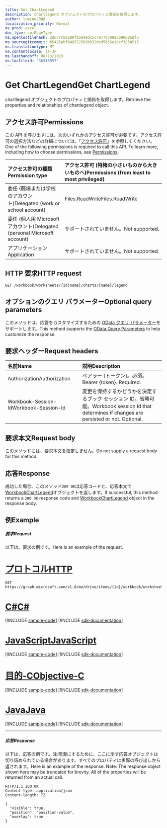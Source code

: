 ```yaml
---
title: Get ChartLegend
description: chartlegend オブジェクトのプロパティと関係を取得します。
author: lumine2008
localization_priority: Normal
ms.prod: excel
doc_type: apiPageType
ms.openlocfilehash: 2d677c8d589fd594edc5c7077d7892c690085df3
ms.sourcegitcommit: b5425ebf648572569b032ded5b56e1dcf3830515
ms.translationtype: MT
ms.contentlocale: ja-JP
ms.lasthandoff: 08/13/2019
ms.locfileid: "36316557"
---
```

# <a name="get-chartlegend"></a><span data-ttu-id="412c2-103">Get ChartLegend</span><span class="sxs-lookup"><span data-stu-id="412c2-103">Get ChartLegend</span></span>

<span data-ttu-id="412c2-104">chartlegend オブジェクトのプロパティと関係を取得します。</span><span class="sxs-lookup"><span data-stu-id="412c2-104">Retrieve the properties and relationships of chartlegend object.</span></span>
## <a name="permissions"></a><span data-ttu-id="412c2-105">アクセス許可</span><span class="sxs-lookup"><span data-stu-id="412c2-105">Permissions</span></span>
<span data-ttu-id="412c2-p101">この API を呼び出すには、次のいずれかのアクセス許可が必要です。アクセス許可の選択方法などの詳細については、「[アクセス許可](/graph/permissions-reference)」を参照してください。</span><span class="sxs-lookup"><span data-stu-id="412c2-p101">One of the following permissions is required to call this API. To learn more, including how to choose permissions, see [Permissions](/graph/permissions-reference).</span></span>

|<span data-ttu-id="412c2-108">アクセス許可の種類</span><span class="sxs-lookup"><span data-stu-id="412c2-108">Permission type</span></span>      | <span data-ttu-id="412c2-109">アクセス許可 (特権の小さいものから大きいものへ)</span><span class="sxs-lookup"><span data-stu-id="412c2-109">Permissions (from least to most privileged)</span></span>              |
|:--------------------|:---------------------------------------------------------|
|<span data-ttu-id="412c2-110">委任 (職場または学校のアカウント)</span><span class="sxs-lookup"><span data-stu-id="412c2-110">Delegated (work or school account)</span></span> | <span data-ttu-id="412c2-111">Files.ReadWrite</span><span class="sxs-lookup"><span data-stu-id="412c2-111">Files.ReadWrite</span></span>    |
|<span data-ttu-id="412c2-112">委任 (個人用 Microsoft アカウント)</span><span class="sxs-lookup"><span data-stu-id="412c2-112">Delegated (personal Microsoft account)</span></span> | <span data-ttu-id="412c2-113">サポートされていません。</span><span class="sxs-lookup"><span data-stu-id="412c2-113">Not supported.</span></span>    |
|<span data-ttu-id="412c2-114">アプリケーション</span><span class="sxs-lookup"><span data-stu-id="412c2-114">Application</span></span> | <span data-ttu-id="412c2-115">サポートされていません。</span><span class="sxs-lookup"><span data-stu-id="412c2-115">Not supported.</span></span> |

## <a name="http-request"></a><span data-ttu-id="412c2-116">HTTP 要求</span><span class="sxs-lookup"><span data-stu-id="412c2-116">HTTP request</span></span>
<!-- { "blockType": "ignored" } -->
```http
GET /workbook/worksheets/{id|name}/charts/{name}/legend
```
## <a name="optional-query-parameters"></a><span data-ttu-id="412c2-117">オプションのクエリ パラメーター</span><span class="sxs-lookup"><span data-stu-id="412c2-117">Optional query parameters</span></span>
<span data-ttu-id="412c2-118">このメソッドは、応答をカスタマイズするための [OData クエリ パラメーター](https://developer.microsoft.com/graph/docs/concepts/query_parameters)をサポートします。</span><span class="sxs-lookup"><span data-stu-id="412c2-118">This method supports the [OData Query Parameters](https://developer.microsoft.com/graph/docs/concepts/query_parameters) to help customize the response.</span></span>

## <a name="request-headers"></a><span data-ttu-id="412c2-119">要求ヘッダー</span><span class="sxs-lookup"><span data-stu-id="412c2-119">Request headers</span></span>
| <span data-ttu-id="412c2-120">名前</span><span class="sxs-lookup"><span data-stu-id="412c2-120">Name</span></span>      |<span data-ttu-id="412c2-121">説明</span><span class="sxs-lookup"><span data-stu-id="412c2-121">Description</span></span>|
|:----------|:----------|
| <span data-ttu-id="412c2-122">Authorization</span><span class="sxs-lookup"><span data-stu-id="412c2-122">Authorization</span></span>  | <span data-ttu-id="412c2-p102">ベアラー {トークン}。必須。</span><span class="sxs-lookup"><span data-stu-id="412c2-p102">Bearer {token}. Required.</span></span> |
| <span data-ttu-id="412c2-125">Workbook-Session-Id</span><span class="sxs-lookup"><span data-stu-id="412c2-125">Workbook-Session-Id</span></span>  | <span data-ttu-id="412c2-p103">変更を保持するかどうかを決定するブック セッション ID。省略可能。</span><span class="sxs-lookup"><span data-stu-id="412c2-p103">Workbook session Id that determines if changes are persisted or not. Optional.</span></span>|

## <a name="request-body"></a><span data-ttu-id="412c2-128">要求本文</span><span class="sxs-lookup"><span data-stu-id="412c2-128">Request body</span></span>
<span data-ttu-id="412c2-129">このメソッドには、要求本文を指定しません。</span><span class="sxs-lookup"><span data-stu-id="412c2-129">Do not supply a request body for this method.</span></span>

## <a name="response"></a><span data-ttu-id="412c2-130">応答</span><span class="sxs-lookup"><span data-stu-id="412c2-130">Response</span></span>

<span data-ttu-id="412c2-131">成功した場合、このメソッド`200 OK`は応答コードと、応答本文で[WorkbookChartLegend](../resources/chartlegend.md)オブジェクトを返します。</span><span class="sxs-lookup"><span data-stu-id="412c2-131">If successful, this method returns a `200 OK` response code and [WorkbookChartLegend](../resources/chartlegend.md) object in the response body.</span></span>
## <a name="example"></a><span data-ttu-id="412c2-132">例</span><span class="sxs-lookup"><span data-stu-id="412c2-132">Example</span></span>
##### <a name="request"></a><span data-ttu-id="412c2-133">要求</span><span class="sxs-lookup"><span data-stu-id="412c2-133">Request</span></span>
<span data-ttu-id="412c2-134">以下は、要求の例です。</span><span class="sxs-lookup"><span data-stu-id="412c2-134">Here is an example of the request.</span></span>

# <a name="httptabhttp"></a>[<span data-ttu-id="412c2-135">プロトコル</span><span class="sxs-lookup"><span data-stu-id="412c2-135">HTTP</span></span>](#tab/http)
<!-- {
  "blockType": "request",
  "name": "get_chartlegend"
}-->
```http
GET https://graph.microsoft.com/v1.0/me/drive/items/{id}/workbook/worksheets/{id|name}/charts/{name}/legend
```
# <a name="ctabcsharp"></a>[<span data-ttu-id="412c2-136">C#</span><span class="sxs-lookup"><span data-stu-id="412c2-136">C#</span></span>](#tab/csharp)
[!INCLUDE [sample-code](../includes/snippets/csharp/get-chartlegend-csharp-snippets.md)]
[!INCLUDE [sdk-documentation](../includes/snippets/snippets-sdk-documentation-link.md)]

# <a name="javascripttabjavascript"></a>[<span data-ttu-id="412c2-137">JavaScript</span><span class="sxs-lookup"><span data-stu-id="412c2-137">JavaScript</span></span>](#tab/javascript)
[!INCLUDE [sample-code](../includes/snippets/javascript/get-chartlegend-javascript-snippets.md)]
[!INCLUDE [sdk-documentation](../includes/snippets/snippets-sdk-documentation-link.md)]

# <a name="objective-ctabobjc"></a>[<span data-ttu-id="412c2-138">目的-C</span><span class="sxs-lookup"><span data-stu-id="412c2-138">Objective-C</span></span>](#tab/objc)
[!INCLUDE [sample-code](../includes/snippets/objc/get-chartlegend-objc-snippets.md)]
[!INCLUDE [sdk-documentation](../includes/snippets/snippets-sdk-documentation-link.md)]

# <a name="javatabjava"></a>[<span data-ttu-id="412c2-139">Java</span><span class="sxs-lookup"><span data-stu-id="412c2-139">Java</span></span>](#tab/java)
[!INCLUDE [sample-code](../includes/snippets/java/get-chartlegend-java-snippets.md)]
[!INCLUDE [sdk-documentation](../includes/snippets/snippets-sdk-documentation-link.md)]

---

##### <a name="response"></a><span data-ttu-id="412c2-140">応答</span><span class="sxs-lookup"><span data-stu-id="412c2-140">Response</span></span>
<span data-ttu-id="412c2-p104">以下は、応答の例です。注:簡潔にするために、ここに示す応答オブジェクトは切り詰められている場合があります。すべてのプロパティは実際の呼び出しから返されます。</span><span class="sxs-lookup"><span data-stu-id="412c2-p104">Here is an example of the response. Note: The response object shown here may be truncated for brevity. All of the properties will be returned from an actual call.</span></span>
<!-- {
  "blockType": "response",
  "truncated": true,
  "@odata.type": "microsoft.graph.workbookChartLegend"
} -->
```http
HTTP/1.1 200 OK
Content-type: application/json
Content-length: 72

{
  "visible": true,
  "position": "position-value",
  "overlay": true
}
```

<!-- uuid: 8fcb5dbc-d5aa-4681-8e31-b001d5168d79
2015-10-25 14:57:30 UTC -->
<!-- {
  "type": "#page.annotation",
  "description": "Get ChartLegend",
  "keywords": "",
  "section": "documentation",
  "tocPath": "",
  "suppressions": [
  ]
}-->
